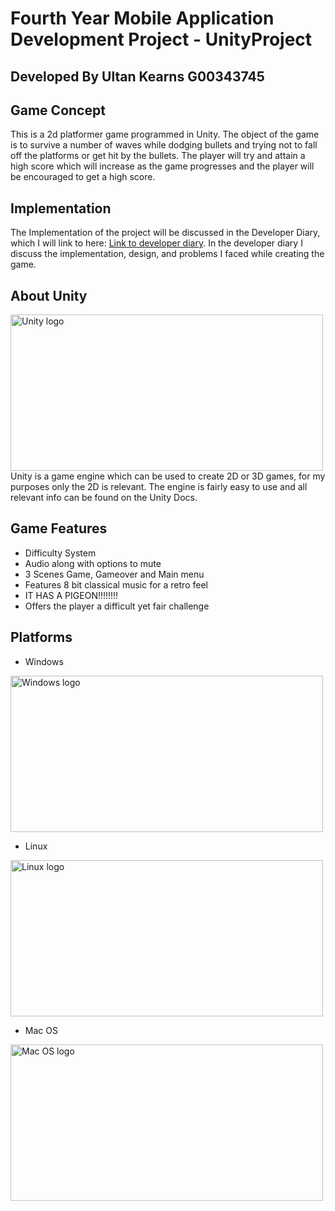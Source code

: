 # Fourth Year Mobile Application Development Project - UnityProject
## Developed By Ultan Kearns G00343745

## Game Concept
This is a 2d platformer game programmed in Unity. The object of the game is to survive a number of waves while dodging bullets and trying not to fall off the platforms or get hit by the bullets. The player will try and attain a high score which will increase as the game progresses and the player will be encouraged to get a high score.

## Implementation
The Implementation of the project will be discussed in the Developer Diary, which I will link to here: <a href ="https://github.com/Ultan-Kearns/MAD3UnityProject/tree/master/DeveloperDiary">Link to developer diary</a>.  In the developer diary I discuss the implementation, design, and problems I faced while creating the game. 

## About Unity
<img src="https://external-content.duckduckgo.com/iu/?u=http%3A%2F%2Fimages.techhive.com%2Fimages%2Farticle%2F2015%2F03%2Funity-logo-100571261-large.png&f=1&nofb=1" alt = "Unity logo" width="500px" height ="250px"/>
Unity is a game engine which can be used to create 2D or 3D games, for my purposes only the 2D is relevant.  The engine is fairly easy to use and all relevant info can be found on the Unity Docs.

## Game Features
+ Difficulty System
+ Audio along with options to mute
+ 3 Scenes Game, Gameover and Main menu
+ Features 8 bit classical music for a retro feel
+ IT HAS A PIGEON!!!!!!!!
+ Offers the player a difficult yet fair challenge

## Platforms 

+ Windows
<img src="https://external-content.duckduckgo.com/iu/?u=https%3A%2F%2Ftse3.mm.bing.net%2Fth%3Fid%3DOIP.jyn6lj87cqkTl_dIfXTRRQHaGp%26pid%3DApi&f=1" alt = "Windows logo" width="500px" height ="250px"/>

+ Linux
<img src="https://external-content.duckduckgo.com/iu/?u=https%3A%2F%2Ftse3.mm.bing.net%2Fth%3Fid%3DOIP.hYr3PjRLGAm7nluRO3PCcwHaIL%26pid%3DApi&f=1" alt = "Linux logo" width="500px" height ="250px"/>

+ Mac OS
<img src="https://external-content.duckduckgo.com/iu/?u=https%3A%2F%2Fupload.wikimedia.org%2Fwikipedia%2Fen%2Fthumb%2Fb%2Fb9%2FMacOS_original_logo.svg%2F1200px-MacOS_original_logo.svg.png&f=1&nofb=1" alt = "Mac OS logo" width="500px" height ="250px"/>
